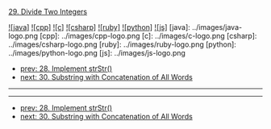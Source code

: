[29. Divide Two Integers](https://leetcode.com/problems/divide-two-integers/)

[![java]](../java/029-divide-two-integers.md)
[![cpp]](../cpp/029-divide-two-integers.md)
[![c]](../c/029-divide-two-integers.md)
[![csharp]](../csharp/029-divide-two-integers.md)
[![ruby]](../ruby/029-divide-two-integers.md)
[![python]](../python/029-divide-two-integers.md)
[![js]](../js/029-divide-two-integers.md)
[java]: ../images/java-logo.png
[cpp]: ../images/cpp-logo.png
[c]: ../images/c-logo.png
[csharp]: ../images/csharp-logo.png
[ruby]: ../images/ruby-logo.png
[python]: ../images/python-logo.png
[js]: ../images/js-logo.png

- [prev: 28. Implement strStr()](028-implement-strstr.md)
- [next: 30. Substring with Concatenation of All Words](030-substring-with-concatenation-of-all-words.md)

---


---

- [prev: 28. Implement strStr()](028-implement-strstr.md)
- [next: 30. Substring with Concatenation of All Words](030-substring-with-concatenation-of-all-words.md)
